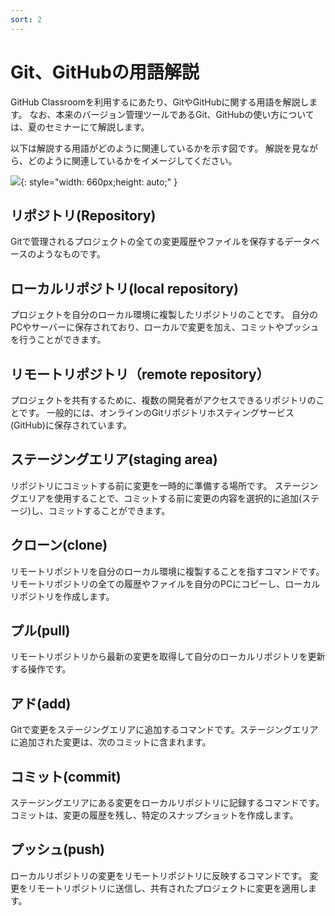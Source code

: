 ```yaml
---
sort: 2
---
```


# Git、GitHubの用語解説

GitHub Classroomを利用するにあたり、GitやGitHubに関する用語を解説します。
なお、本来のバージョン管理ツールであるGit、GitHubの使い方については、夏のセミナーにて解説します。

以下は解説する用語がどのように関連しているかを示す図です。
解説を見ながら、どのように関連しているかをイメージしてください。

![](./images/git_image.jpg){: style="width: 660px;height: auto;" }

## リポジトリ(Repository)

Gitで管理されるプロジェクトの全ての変更履歴やファイルを保存するデータベースのようなものです。

## ローカルリポジトリ(local repository)

プロジェクトを自分のローカル環境に複製したリポジトリのことです。
自分のPCやサーバーに保存されており、ローカルで変更を加え、コミットやプッシュを行うことができます。

## リモートリポジトリ（remote repository）

プロジェクトを共有するために、複数の開発者がアクセスできるリポジトリのことです。
一般的には、オンラインのGitリポジトリホスティングサービス(GitHub)に保存されています。
  
## ステージングエリア(staging area)

リポジトリにコミットする前に変更を一時的に準備する場所です。
ステージングエリアを使用することで、コミットする前に変更の内容を選択的に追加(ステージ)し、コミットすることができます。

## クローン(clone)

リモートリポジトリを自分のローカル環境に複製することを指すコマンドです。
リモートリポジトリの全ての履歴やファイルを自分のPCにコピーし、ローカルリポジトリを作成します。

## プル(pull)

リモートリポジトリから最新の変更を取得して自分のローカルリポジトリを更新する操作です。

## アド(add)

Gitで変更をステージングエリアに追加するコマンドです。ステージングエリアに追加された変更は、次のコミットに含まれます。

## コミット(commit)

ステージングエリアにある変更をローカルリポジトリに記録するコマンドです。
コミットは、変更の履歴を残し、特定のスナップショットを作成します。

## プッシュ(push)

ローカルリポジトリの変更をリモートリポジトリに反映するコマンドです。
変更をリモートリポジトリに送信し、共有されたプロジェクトに変更を適用します。
